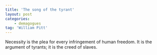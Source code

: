 ```yaml
---
title: 'The song of the tyrant'
layout: post
categories:
    - demagogues
tag: 'William Pitt'
---
```


Necessity is the plea for every infringement of human freedom. It is the argument of tyrants; it is the creed of slaves.